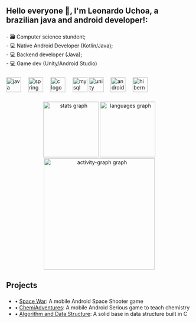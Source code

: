 <h2 align="left">Hello everyone 👾, I'm Leonardo Uchoa, a brazilian java and android developer!:</h2>

###

<p align="left">- 🗃 Computer science stundent;<br>- 💻 Native Android Developer (Kotlin/Java);<br>- 💻 Backend developer (Java);<br>- 💻 Game dev (Unity/Android Studio)</p>

###

<div align="left">
  <img src="https://skillicons.dev/icons?i=java" height="40" alt="java logo"  />
  <img width="12" />
  <img src="https://skillicons.dev/icons?i=spring" height="40" alt="spring logo"  />
  <img width="12" />
  <img src="https://skillicons.dev/icons?i=c" height="40" alt="c logo"  />
  <img width="12" />
  <img src="https://skillicons.dev/icons?i=mysql" height="40" alt="mysql logo"  />
  <img src="https://skillicons.dev/icons?i=unity" height="40" alt="unity logo"  />
  <img width="12" />
  <img src="https://skillicons.dev/icons?i=androidstudio" height="40" alt="androidstudio logo"  />
  <img width="12" />
  <img src="https://skillicons.dev/icons?i=hibernate" height="40" alt="hibernate logo"  />
  <img width="12" />
</div>

###

<div align="center">
  <img src="https://github-readme-stats.vercel.app/api?username=LeonardoUchoa&hide_title=false&hide_rank=false&show_icons=true&include_all_commits=true&count_private=true&disable_animations=false&theme=gruvbox_light&locale=en&hide_border=false&order=1" height="150" alt="stats graph"  />
  <img src="https://github-readme-stats.vercel.app/api/top-langs?username=LeonardoUchoa&locale=en&hide_title=false&layout=compact&card_width=320&langs_count=5&theme=gruvbox_light&hide_border=false&order=2" height="150" alt="languages graph"  />
  <img src="https://github-readme-activity-graph.vercel.app/graph?username=LeonardoUchoa&radius=16&theme=gruvbox&area=true&order=5" height="300" alt="activity-graph graph"  />
</div>

###

<h2 align="left">Projects</h2>

###

<div align="left">
  <ul>
    <li>• <a href="https://github.com/LeonardoUchoa/SpaceWars" target="_blank">Space War</a>: A mobile Android Space Shooter game</li>
    <li>• <a href="https://github.com/LC732/QIsekai" target="_blank">ChemiAdventures</a>: A mobile Android Serious game to teach chemistry</li>
    <li>• <a href="https://github.com/LeonardoUchoa/Algorithm_and_data_structure" target="_blank">Algorithm and Data Structure</a>: A solid base in data structure built in C</li>
  </ul>
</div>



